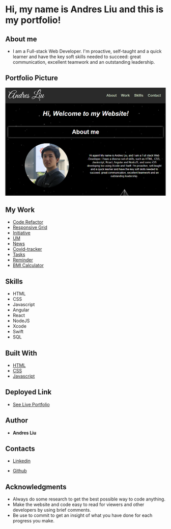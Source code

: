 # Hi, my name is Andres Liu and this is my portfolio!

## About me

* I am a Full-stack Web Developer. I'm proactive, self-taught and a quick learner and have the key soft skills needed to succeed: great communication, excellent teamwork and an outstanding leadership.

## Portfolio Picture

![Portfolio](./assets/images/snapshot.PNG)

## My Work

* [Code Refactor](https://github.com/andresliu22/code-refactor)
* [Responsive Grid](https://github.com/andresliu22/responsive-grid)
* [Initiative](https://github.com/andresliu22/initiativeApp)
* [UM](https://github.com/andresliu22/umApp)
* [News](https://github.com/andresliu22/newsApp)
* [Covid-tracker](https://github.com/andresliu22/covid-tracker)
* [Tasks](https://github.com/andresliu22/tasksApp)
* [Reminder](https://github.com/andresliu22/reminderApp)
* [BMI Calculator](https://github.com/andresliu22/bmiCalculator)

## Skills

* HTML
* CSS
* Javascript
* Angular
* React
* NodeJS
* Xcode
* Swift
* SQL

## Built With

* [HTML](https://developer.mozilla.org/en-US/docs/Web/HTML)
* [CSS](https://developer.mozilla.org/en-US/docs/Web/CSS)
* [Javascript](https://developer.mozilla.org/en-US/docs/Web/javascript)

## Deployed Link

* [See Live Portfolio](https://andresliu22.github.io/portfolio/)

## Author

* **Andres Liu** 

## Contacts

* [Linkedin](https://www.linkedin.com/in/andresliu22)

* [Github](https://github.com/andresliu22)

## Acknowledgments

* Always do some research to get the best possible way to code anything.
* Make the website and code easy to read for viewers and other developers by using brief comments.
* Be use to commit to get an insight of what you have done for each progress you make.